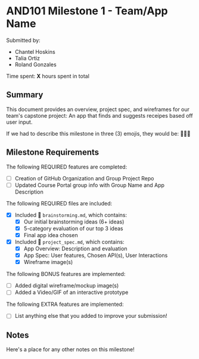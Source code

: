# AND101 Milestone 1 - **Team/App Name**

Submitted by:
- Chantel Hoskins
- Talia Ortiz
- Roland Gonzales

Time spent: **X** hours spent in total

## Summary

This document provides an overview, project spec, and wireframes for our team's capstone project: An app that finds and suggests receipes based off user input.

If we had to describe this milestone in three (3) emojis, they would be: 🍕🍔🥞

## Milestone Requirements

The following REQUIRED features are completed:

- [ ] Creation of GitHub Organization and Group Project Repo
- [ ] Updated Course Portal group info with Group Name and App Description

The following REQUIRED files are included:

- [x] Included 📄 `brainstorming.md`, which contains:
  - [x] Our initial brainstorming ideas (6+ ideas)
  - [x] 5-category evaluation of our top 3 ideas
  - [x] Final app idea chosen
- [x] Included 📄 `project_spec.md`, which contains:
  - [x] App Overview: Description and evaluation
  - [x] App Spec: User features, Chosen API(s), User Interactions
  - [x] Wireframe image(s)

The following BONUS features are implemented:

- [ ] Added digital wireframe/mockup image(s)
- [ ] Added a Video/GIF of an interactive prototype

The following EXTRA features are implemented:

- [ ] List anything else that you added to improve your submission!

## Notes

Here's a place for any other notes on this milestone!
